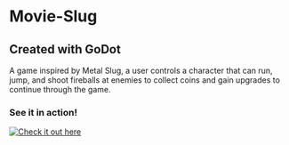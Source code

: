# Movie-Slug
## Created with GoDot
A game inspired by Metal Slug, a user controls a character that can run, jump, and shoot fireballs at enemies to collect coins and gain upgrades to continue through the game.

### See it in action!
[![Check it out here](https://img.youtu.be/MqnPLc_1Mj8/0.jpg)](https://youtu.be/MqnPLc_1Mj8)
